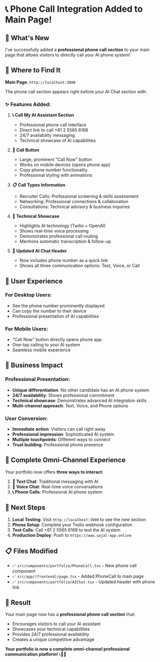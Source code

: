 # 📞 Phone Call Integration Added to Main Page!

## 🎉 What's New

I've successfully added a **professional phone call section** to your main page that allows visitors to directly call your AI phone system!

## 📍 Where to Find It

**Main Page**: `http://localhost:3000` 

The phone call section appears right before your AI Chat section with:

### ✨ Features Added:

1. **📞 Call My AI Assistant Section**
   - Professional phone call interface
   - Direct link to call +61 2 5565 6168
   - 24/7 availability messaging
   - Technical showcase of AI capabilities

2. **🎯 Call Button**
   - Large, prominent "Call Now" button
   - Works on mobile devices (opens phone app)
   - Copy phone number functionality
   - Professional styling with animations

3. **📋 Call Types Information**
   - Recruiter Calls: Professional screening & skills assessment
   - Networking: Professional connections & collaboration
   - Consultations: Technical advisory & business inquiries

4. **🤖 Technical Showcase**
   - Highlights AI technology (Twilio + OpenAI)
   - Shows real-time voice processing
   - Demonstrates professional call routing
   - Mentions automatic transcription & follow-up

5. **🔗 Updated AI Chat Header**
   - Now includes phone number as a quick link
   - Shows all three communication options: Text, Voice, or Call

## 📱 User Experience

### For Desktop Users:
- See the phone number prominently displayed
- Can copy the number to their device
- Professional presentation of AI capabilities

### For Mobile Users:
- "Call Now" button directly opens phone app
- One-tap calling to your AI system
- Seamless mobile experience

## 🎯 Business Impact

### Professional Presentation:
- **Unique differentiation**: No other candidate has an AI phone system
- **24/7 availability**: Shows professional commitment
- **Technical showcase**: Demonstrates advanced AI integration skills
- **Multi-channel approach**: Text, Voice, and Phone options

### User Conversion:
- **Immediate action**: Visitors can call right away
- **Professional impression**: Sophisticated AI system
- **Multiple touchpoints**: Different ways to connect
- **Trust building**: Professional phone presence

## 🚀 Complete Omni-Channel Experience

Your portfolio now offers **three ways to interact**:

1. **💬 Text Chat**: Traditional messaging with AI
2. **🎤 Voice Chat**: Real-time voice conversations  
3. **📞 Phone Calls**: Professional AI phone system

## 🔧 Next Steps

1. **Local Testing**: Visit `http://localhost:3000` to see the new section
2. **Phone Setup**: Complete your Twilio webhook configuration
3. **Test Calls**: Call +61 2 5565 6168 to test the AI system
4. **Production Deploy**: Push to `https://www.sajal-app.online`

## 📋 Files Modified

- ✅ `src/components/portfolio/PhoneCall.tsx` - New phone call component
- ✅ `src/app/(frontend)/page.tsx` - Added PhoneCall to main page
- ✅ `src/components/portfolio/AIChat.tsx` - Updated header with phone link

## 🎉 Result

Your main page now has a **professional phone call section** that:
- Encourages visitors to call your AI assistant
- Showcases your technical capabilities
- Provides 24/7 professional availability
- Creates a unique competitive advantage

**Your portfolio is now a complete omni-channel professional communication platform!** 📞💼🚀